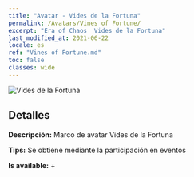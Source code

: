 ```yaml
---
title: "Avatar - Vides de la Fortuna"
permalink: /Avatars/Vines of Fortune/
excerpt: "Era of Chaos  Vides de la Fortuna"
last_modified_at: 2021-06-22
locale: es
ref: "Vines of Fortune.md"
toc: false
classes: wide
---
```

 ![Vides de la Fortuna](/images/a/avatarFrame_92.png)

## Detalles

 **Descripción:** Marco de avatar Vides de la Fortuna 

 **Tips:** Se obtiene mediante la participación en eventos 

 **Is available:**  + 

